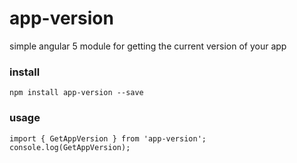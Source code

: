 # app-version

simple angular 5 module for getting the current version of your app

### install

```
npm install app-version --save
```

### usage
```
import { GetAppVersion } from 'app-version';
console.log(GetAppVersion);
```